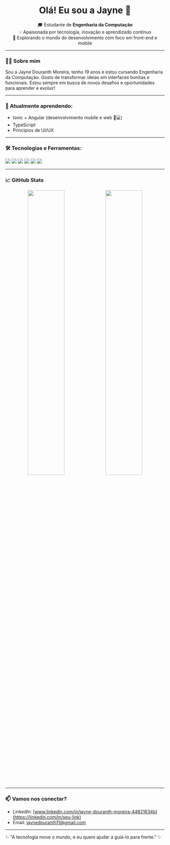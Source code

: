 <h1 align="center">Olá! Eu sou a Jayne 👋</h1>



<p align="center">
  🎓 Estudante de <strong>Engenharia da Computação</strong><br>
  💡 Apaixonada por tecnologia, inovação e aprendizado contínuo<br>
  🚀 Explorando o mundo do desenvolvimento com foco em front-end e mobile
</p>

---

### 👩‍💻 Sobre mim

Sou a Jayne Douranth Moreira, tenho 19 anos e estou cursando Engenharia da Computação. Gosto de transformar ideias em interfaces bonitas e funcionais. Estou sempre em busca de novos desafios e oportunidades para aprender e evoluir!

---

### 🌱 Atualmente aprendendo:
- Ionic + Angular (desenvolvimento mobile e web 📱💻)
- TypeScript
- Princípios de UI/UX

---

### 🛠️ Tecnologias e Ferramentas:
<p>
  <img src="https://img.shields.io/badge/HTML5-E34F26?style=flat-square&logo=html5&logoColor=fff" />
  <img src="https://img.shields.io/badge/CSS3-1572B6?style=flat-square&logo=css3&logoColor=fff" />
  <img src="https://img.shields.io/badge/JavaScript-F7DF1E?style=flat-square&logo=javascript&logoColor=000" />
  <img src="https://img.shields.io/badge/TypeScript-3178C6?style=flat-square&logo=typescript&logoColor=fff" />
  <img src="https://img.shields.io/badge/Angular-DD0031?style=flat-square&logo=angular&logoColor=fff" />
  <img src="https://img.shields.io/badge/Ionic-3880FF?style=flat-square&logo=ionic&logoColor=fff" />
</p>

---

### 📈 GitHub Stats
<p align="center">
  <img src="https://github-readme-stats.vercel.app/api?username=seu-usuario-aqui&show_icons=true&theme=radical" width="48%" />
  <img src="https://github-readme-stats.vercel.app/api/top-langs/?username=seu-usuario-aqui&layout=compact&theme=radical" width="48%" />
</p>

---

### 📫 Vamos nos conectar?
- LinkedIn: [www.linkedin.com/in/jayne-douranth-moreira-44821634b](https://linkedin.com/in/seu-link)
- Email: jaynedouranth11@gmail.com

---

✨ "A tecnologia move o mundo, e eu quero ajudar a guiá-lo para frente." ✨
